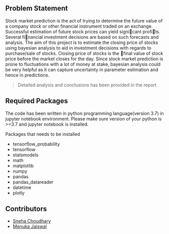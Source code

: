## Problem Statement

Stock market prediction is the act of trying to determine the future value of a company stock or other financial instrument traded on an exchange. Successful estimation of future stock prices can yield signicant profits. Several financial investment decisions are based on such forecasts and analysis. The aim of this project is to estimate the closing price of stocks using bayesian analysis to aid in investment decisions with regards to purchase/sale of stocks. Closing price of stocks is the final value of stock price before the market closes for the day. Since stock market prediction is prone to fluctuations with a lot of money at stake, bayesian analysis could be very helpful as it can capture uncertainty in parameter estimation and hence in predictions.

> Detailed analysis and conclusions has been provided in the report

## Required Packages

The code has been written in python programming language(version 3.7) in jupyter notebook environment. Please make sure version of your python is >=3.7 and jupyter notebook is installed. 

Packages that needs to be installed

- tensorflow_probability
- tensorflow
- statsmodels
- math
- matplotlib
- numpy
- pandas
- pandas_datareader
- datetime
- plotly

## Contributors

- [Sneha Choudhary](https://github.com/SnehaChou)
- [Menuka Jaiswal](https://github.com/menuka07)
